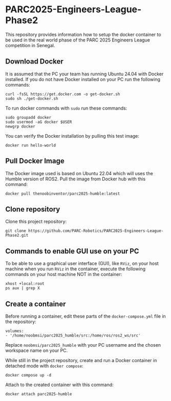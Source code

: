 # PARC2025-Engineers-League-Phase2
This repository provides information how to setup the docker container to be used in the real world phase of the PARC 2025 Engineers League competition in Senegal.

## Download Docker

It is assumed that the PC your team has running Ubuntu 24.04 with Docker installed. If you do not have Docker installed on your PC run the following commands:

```
curl -fsSL https://get.docker.com -o get-docker.sh
sudo sh ./get-docker.sh
```

To run docker commands with `sudo` run these commands:

```
sudo groupadd docker
sudo usermod -aG docker $USER
newgrp docker
```

You can verify the Docker installation by pulling this test image:

```
docker run hello-world
```

## Pull Docker Image

The Docker image used is based on Ubuntu 22.04 which will uses the Humble version of ROS2. Pull the image from Docker hub with this command:

```
docker pull thenoobinventor/parc2025-humble:latest
```

## Clone repository

Clone this project repository:

```
git clone https://github.com/PARC-Robotics/PARC2025-Engineers-League-Phase2.git
```

## Commands to enable GUI use on your PC

To be able to use a graphical user interface (GUI), like `RViz`, on your host machine when you run `RViz` in the container, execute the following commands on your host machine NOT in the container:

```
xhost +local:root
ps aux | grep X
```

## Create a container

Before running a container, edit these parts of the `docker-compose.yml` file in the repository:

```
volumes:
- '/home/noobmsi/parc2025_humble/src:/home/ros/ros2_ws/src'
```

Replace `noobmsi/parc2025_humble` with your PC username and the chosen workspace name on your PC.

While still in the project repository, create and run a Docker container in detached mode with `docker compose`:

```
docker compose up -d
```

Attach to the created container with this command:

```
docker attach parc2025-humble
````
